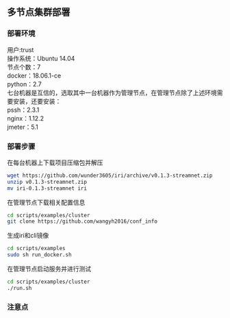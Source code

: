 ## 多节点集群部署 

### 部署环境 
用户:trust  
操作系统：Ubuntu 14.04  
节点个数：7  
docker：18.06.1-ce  
python：2.7  
七台机器是互信的，选取其中一台机器作为管理节点，在管理节点除了上述环境需要安装，还要安装：  
pssh：2.3.1  
nginx：1.12.2  
jmeter：5.1  

### 部署步骤

在每台机器上下载项目压缩包并解压 

```bash
wget https://github.com/wunder3605/iri/archive/v0.1.3-streamnet.zip
unzip v0.1.3-streamnet.zip
mv iri-0.1.3-streamnet iri
```  

在管理节点下载相关配置信息  

```bash
cd scripts/examples/cluster
git clone https://github.com/wangyh2016/conf_info
```  
生成iri和cli镜像  

```bash
cd scripts/examples
sudo sh run_docker.sh
```  

在管理节点启动服务并进行测试  

```bash
cd scripts/examples/cluster
./run.sh
```  
### 注意点
[1]: 测试在trust用户下进行的，不同用户根据情况调整server_deploy_batch.py里面的user信息 
[2]: run.sh里面的JM_HOME根据自己安装路径进行调整.


